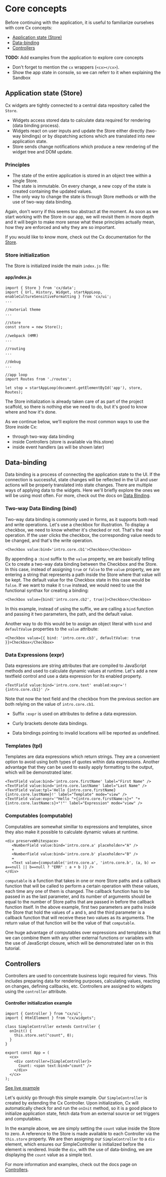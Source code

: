 # Core concepts

Before continuing with the application, it is useful to familiarize ourselves with core Cx concepts:
* [Application state (Store)](#application-state-store)
* [Data-binding](#data-binding)
* [Controllers](#controllers)

**TODO:** Add examples from the application to explore core concepts
* Don't forget to mention the `cx` wrappers (`<cx></cx>`).
* Show the app state in console, so we can referr to it when explaining the Sandbox

## Application state (Store)

Cx widgets are tightly connected to a central data repository called the `Store`.
* Widgets access stored data to calculate data required for rendering (data binding process).
* Widgets react on user inputs and update the Store either directly (two-way bindings) or by dispatching actions which are translated into new application state.
* Store sends change notifications which produce a new rendering of the widget tree and DOM update.

### Principles

* The state of the entire application is stored in an object tree within a single Store.
* The state is immutable. On every change, a new copy of the state is created containing the updated values.
* The only way to change the state is through Store methods or with the use of two-way data binding.

Again, don't worry if this seems too abstract at the moment. As soon as we start working with the Store in our app, we will revisit them in more depth and it will begin to make more sense what these principles actually mean, how they are enforced and why they are so important.

If you would like to know more, check out the Cx documentation for the [Store](https://docs.cxjs.io/concepts/store).

### Store initialization

The Store is initialized inside the main `index.js` file:

#### app/index.js
```
import { Store } from 'cx/data';
import { Url, History, Widget, startAppLoop, enableCultureSensitiveFormatting } from 'cx/ui';
...

//material theme
...

//store
const store = new Store();

//webpack (HMR)
...

//routing
...

//debug
...

//app loop
import Routes from './routes';

let stop = startAppLoop(document.getElementById('app'), store, Routes);
```

The Store initialization is already taken care of as part of the project scaffold, so there is nothing else we need to do, but it's good to know where and how it's done.

As we continue below, we'll explore the most common ways to use the Store inside Cx:

* through two-way data binding
* inside Controllers (store is available via this.store)
* inside event handlers (as will be shown later)

## Data-binding

Data binding is a process of connecting the application state to the UI. If the connection is successful, state changes will be reflected in the UI and user actions will be properly translated into state changes. There are multiple ways of applying data to the widgets. 
Here we'll briefly explore the ones we will be using most often. For more, check out the docs on [Data Binding](https://docs.cxjs.io/concepts/data-binding).

### Two-way Data Binding (bind)

Two-way data binding is commonly used in forms, as it supports both read and write operations. Let's use a checkbox for illustration. To display a checkbox, we need to know whether it's checked or not. That's the read operation. If the user clicks the checkbox, the corresponding value needs to be changed, and that's the write operation.

```
<Checkbox value:bind='intro.core.cb1'>Checkbox</Checkbox>
```
By appending a `:bind` suffix to the `value` property, we are basically telling Cx to create a two-way data binding between the Checkbox and the Store. In this case, instead of assigning `true` or `false` to the `value` property, we are entering a string that represents a path inside the Store where that value will be kept. 
The default value for the Checkbox state in this case would be `false`. If we want to make it `true` instead, we would need to use the functional synthax for creating a binding:

```
<Checkbox value={bind('intro.core.cb2', true)}>Checkbox</Checkbox>
```
In this example, instead of using the suffix, we are calling a `bind` function and passing it two parameters, the path, and the default value.

Another way to do this would be to assign an object literal with `bind` and `defaultValue` properties to the `value` attribute:

```
<Checkbox value={{ bind: 'intro.core.cb3', defaultValue: true }}>Checkbox</Checkbox>
```

### Data Expressions (expr)

Data expressions are string attributes that are compiled to JavaScript methods and used to calculate dynamic values at runtime. Let's add a new textfield control and use a data expression for its enabled property.

```
<TextField value:bind='intro.core.text' enabled:expr='!{intro.core.cb1}' />
```

Note that now the text field and the checkbox from the previous section are both relying on the value of `intro.core.cb1`. 

* Suffix `:expr` is used on attributes to define a data expression.

* Curly brackets denote data bindings.

* Data bindings pointing to invalid locations will be reported as undefined.

### Templates (tpl)

Templates are data expressions which return strings. They are a convenient option to avoid using both types of quotes within data expressions. Another advantage that they can be used to easily apply formatting to the output, which will be demonstrated later.

```
<TextField value:bind='intro.core.firstName' label="First Name" />
<TextField value:bind='intro.core.lastName' label="Last Name" />
<TextField value:tpl='Hello {intro.core.firstName} {intro.core.lastName}!' label="Template" mode="view" />
<TextField value:expr='"Hello "+{intro.core.firstName:s}+" "+{intro.core.lastName:s}+"!"' label="Expression" mode="view" />
```

### Computables (computable)

Computables are somewhat simillar to expressions and templates, since they also make it possible to calculate dynamic values at runtime. 

```
<div preserveWhitespace>
   <NumberField value:bind='intro.core.a' placeholder="A" />
   +
   <NumberField value:bind='intro.core.b' placeholder="B" />
   =
   <Text value={computable('intro.core.a', 'intro.core.b', (a, b) => a==null || b==null ? "ERR" : a + b )} />
</div>
```
`computable` is a function that takes in one or more Store paths and a callback function that will be called to perform a certain operation with these values, each time any one of them is changed. The callback function has to be passed in as the last parameter, and its number of arguments should be equal to the number of Store paths that are passed in before the callback function itself. In the above example, first two parameters are paths inside the Store that hold the values of `a` and `b`, and the third parameter is a callback function that will receive these two values as its arguments. The return value of that function will be the value of that `computable`.

One huge advantage of computables over expressions and templates is that we can combine them with any other external functions or variables with the use of JavaScript closure, which will be demonstrated later on in this tutorial.

## Controllers

Controllers are used to concentrate business logic required for views. This includes preparing data for rendering purposes, calculating values, reacting on changes, defining callbacks, etc. Controllers are assigned to widgets using the `controller` attribute. 

#### Controller initialization example

```
import { Controller } from "cx/ui";
import { HtmlElement } from "cx/widgets";

class SimpleController extends Controller {
  onInit() {
    this.store.set("count", 0);
  }
}

export const App = (
  <cx>
    <div controller={SimpleController}>
      Count: <span text:bind="count" />
    </div>
  </cx>
);
```
[See live example](https://fiddle.cxjs.io/?f=SufJMlDZ)

Let's quickly go through this simple example. Our `SimpleController` is created by extending the Cx Controller. Upon initialization, Cx will automatically check for and run the `onInit` method, so it is a good place to initialize application state, fetch data from an external source or set triggers and computables. 

In the example above, we are simply setting the `count` value inside the Store to zero. A reference to the Store is made available to each Controller via the `this.store` property.
We are then assigning our `SimpleController` to a `div` element, which ensures our SimpleController is initialized before the element is rendered. Inside the `div`, with the use of data-binding, we are displaying the `count` value as a simple text.

For more information and examples, check out the docs page on [Controllers](https://docs.cxjs.io/concepts/controllers).






